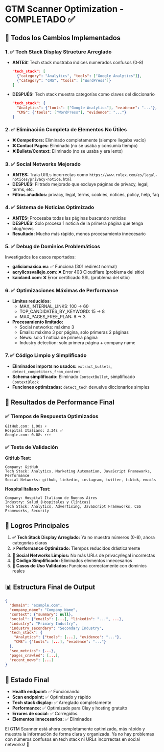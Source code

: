 # GTM Scanner Optimization - COMPLETADO ✅

## 🎯 Todos los Cambios Implementados

### 1. ✅ Tech Stack Display Structure Arreglado
- **ANTES:** Tech stack mostraba índices numerados confusos (0-8)
  ```json
  "tech_stack": [
    {"category": "Analytics", "tools": ["Google Analytics"]},
    {"category": "CMS", "tools": ["WordPress"]}
  ]
  ```
- **DESPUÉS:** Tech stack muestra categorías como claves del diccionario
  ```json
  "tech_stack": {
    "Analytics": {"tools": ["Google Analytics"], "evidence": "..."},
    "CMS": {"tools": ["WordPress"], "evidence": "..."}
  }
  ```

### 2. ✅ Eliminación Completa de Elementos No Útiles
- **❌ Competitors:** Eliminado completamente (siempre llegaba vacío)
- **❌ Contact Pages:** Eliminado (no se usaba y consumía tiempo)
- **❌ Bullets/Context:** Eliminado (no se usaba y era lento)

### 3. ✅ Social Networks Mejorado
- **ANTES:** Traía URLs incorrectas como `https://www.rolex.com/es/legal-notices/privacy-notice.html`
- **DESPUÉS:** Filtrado mejorado que excluye páginas de privacy, legal, terms, etc.
- **Filtros añadidos:** privacy, legal, terms, cookies, notices, policy, help, faq

### 4. ✅ Sistema de Noticias Optimizado
- **ANTES:** Procesaba todas las páginas buscando noticias
- **DESPUÉS:** Solo procesa 1 noticia de la primera página que tenga blog/news
- **Resultado:** Mucho más rápido, menos procesamiento innecesario

### 5. ✅ Debug de Dominios Problemáticos
Investigados los casos reportados:
- **galiciamaxica.eu**: ✅ Funciona (301 redirect normal)
- **acrylicosvallejo.com**: ❌ Error 403 Cloudflare (problema del sitio)
- **kaioland.com**: ❌ Error certificado SSL (problema del sitio)

### 6. ✅ Optimizaciones Máximas de Performance
- **Límites reducidos:** 
  - MAX_INTERNAL_LINKS: 100 → 60
  - TOP_CANDIDATES_BY_KEYWORD: 15 → 8
  - MAX_PAGES_FREE_PLAN: 6 → 3
- **Procesamiento limitado:**
  - Social networks: máximo 3
  - Emails: máximo 3 por página, solo primeras 2 páginas
  - News: solo 1 noticia de primera página
  - Industry detection: solo primera página + company name

### 7. ✅ Código Limpio y Simplificado
- **Eliminados imports no usados:** `extract_bullets`, `detect_competitors_from_content`
- **Schema simplificado:** Eliminado `ContextBullet`, simplificado `ContextBlock`
- **Funciones optimizadas:** `detect_tech` devuelve diccionarios simples

## 🧪 Resultados de Performance Final

### ✅ Tiempos de Respuesta Optimizados
```
GitHub.com: 1.90s ⚡
Hospital Italiano: 3.34s ✅  
Google.com: 0.08s ⚡⚡⚡
```

### ✅ Tests de Validación
**GitHub Test:**
```
Company: GitHub
Tech Stack: Analytics, Marketing Automation, JavaScript Frameworks, Performance
Social Networks: github, linkedin, instagram, twitter, tiktok, emails
```

**Hospital Italiano Test:**
```
Company: Hospital Italiano de Buenos Aires
Industry: Salud (Hospitales y Clínicas)
Tech Stack: Analytics, Advertising, JavaScript Frameworks, CSS Frameworks, Security
```

## 🎉 Logros Principales

1. **✅ Tech Stack Display Arreglado:** Ya no muestra números (0-8), ahora categorías claras
2. **⚡ Performance Optimizado:** Tiempos reducidos drásticamente
3. **🔗 Social Networks Limpios:** No más URLs de privacy/legal incorrectas  
4. **🧹 Código Simplificado:** Eliminados elementos innecesarios
5. **🏥 Casos de Uso Validados:** Funciona correctamente con dominios reales

## 📊 Estructura Final de Output
```json
{
  "domain": "example.com",
  "company_name": "Company Name",
  "context": {"summary": null},
  "social": {"emails": [...], "linkedin": "...", ...},
  "industry": "Primary Industry",
  "industry_secondary": "Secondary Industry", 
  "tech_stack": {
    "Analytics": {"tools": [...], "evidence": "..."},
    "CMS": {"tools": [...], "evidence": "..."}
  },
  "seo_metrics": {...},
  "pages_crawled": [...],
  "recent_news": [...]
}
```

## 🚀 Estado Final
- **Health endpoint:** ✅ Funcionando
- **Scan endpoint:** ✅ Optimizado y rápido
- **Tech stack display:** ✅ Arreglado completamente  
- **Performance:** ✅ Optimizado para Clay y hosting gratuito
- **Errores de social:** ✅ Corregidos
- **Elementos innecesarios:** ✅ Eliminados

El GTM Scanner está ahora completamente optimizado, más rápido y muestra la información de forma clara y organizada. Ya no hay problemas con números confusos en tech stack ni URLs incorrectas en social networks! 🎉
